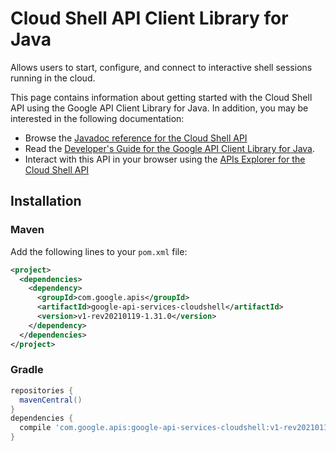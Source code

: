 # Cloud Shell API Client Library for Java

Allows users to start, configure, and connect to interactive shell sessions running in the cloud. 

This page contains information about getting started with the Cloud Shell API
using the Google API Client Library for Java. In addition, you may be interested
in the following documentation:

* Browse the [Javadoc reference for the Cloud Shell API][javadoc]
* Read the [Developer's Guide for the Google API Client Library for Java][google-api-client].
* Interact with this API in your browser using the [APIs Explorer for the Cloud Shell API][api-explorer]

## Installation

### Maven

Add the following lines to your `pom.xml` file:

```xml
<project>
  <dependencies>
    <dependency>
      <groupId>com.google.apis</groupId>
      <artifactId>google-api-services-cloudshell</artifactId>
      <version>v1-rev20210119-1.31.0</version>
    </dependency>
  </dependencies>
</project>
```

### Gradle

```gradle
repositories {
  mavenCentral()
}
dependencies {
  compile 'com.google.apis:google-api-services-cloudshell:v1-rev20210119-1.31.0'
}
```

[javadoc]: https://googleapis.dev/java/google-api-services-cloudshell/latest/index.html
[google-api-client]: https://github.com/googleapis/google-api-java-client/
[api-explorer]: https://developers.google.com/apis-explorer/#p/cloudshell/v1/
